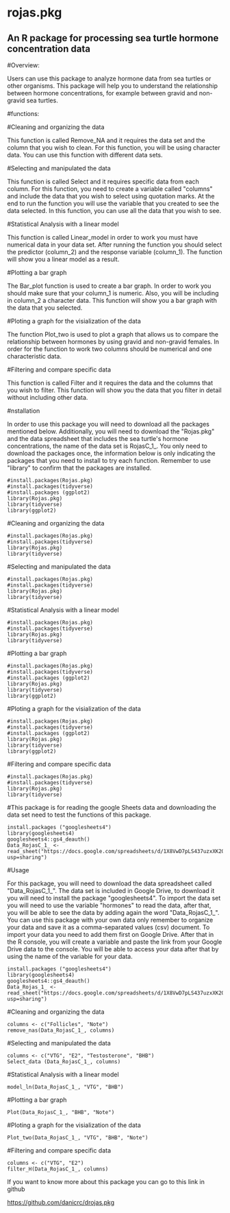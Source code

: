 # rojas.pkg

## An R package for processing sea turtle hormone concentration data 

#Overview: 

Users can use this package to analyze hormone data from sea turtles or other organisms. This package will help you to understand the relationship between hormone concentrations, for example between gravid and non-gravid sea turtles. 

#functions:

#Cleaning and organizing the data

This function is called Remove_NA and it requires the data set and the column that you wish to clean. For this function, you will be using character data. You can use this function with different data sets.


#Selecting and manipulated the data 

This function is called Select and it requires specific data from each column. For this function,  you need to create a variable called "columns" and include the data that you wish to select using quotation marks. At the end to run the function you will use the variable that you created to see the data selected. In this function, you can use all the data that you wish to see. 


#Statistical Analysis with a linear model

This function is called Linear_model in order to work you must have numerical data in your data set. After running the function you should select the predictor (column_2) and the response variable (column_1). The function will show you a linear model as a result. 


#Plotting a bar graph

The Bar_plot function is used to create a bar graph. In order to work you should make sure that your column_1 is numeric. Also, you will be including in column_2 a character data. This function will show you a bar graph with the data that you selected.


#Ploting a graph for the visialization of the data

The function Plot_two is used to plot a graph that allows us to compare the relationship between hormones by using gravid and non-gravid females. In order for the function to work two columns should be numerical and one characteristic data. 


#Filtering and compare specific data

This function is called Filter and it requires the data and the columns that you wish to filter. This function will show you the data that you filter in detail without including other data. 


#nstallation 

In order to use this package you will need to download all the packages mentioned below. Additionally, you will need to download the "Rojas.pkg" and the data spreadsheet that includes the sea turtle's hormone concentrations, the name of the data set is RojasC_1_. You only need to download the packages once, the information below is only indicating the packages that you need to install to try each function. Remember to use "library" to confirm that the packages are installed. 

```{r} 
#install.packages(Rojas.pkg)
#install.packages(tidyverse)
#install.packages (ggplot2)
library(Rojas.pkg)
library(tidyverse)
library(ggplot2)
```

#Cleaning and organizing the data

```{r}
#install.packages(Rojas.pkg)
#install.packages(tidyverse)
library(Rojas.pkg)
library(tidyverse)
```

#Selecting and manipulated the data

```{r}
#install.packages(Rojas.pkg)
#install.packages(tidyverse)
library(Rojas.pkg)
library(tidyverse)
```

#Statistical Analysis with a linear model

```{r}
#install.packages(Rojas.pkg)
#install.packages(tidyverse)
library(Rojas.pkg)
library(tidyverse)
```

#Plotting a bar graph

```{r} 
#install.packages(Rojas.pkg)
#install.packages(tidyverse)
#install.packages (ggplot2)
library(Rojas.pkg)
library(tidyverse)
library(ggplot2)
```

#Ploting a graph for the visialization of the data

```{r}
#install.packages(Rojas.pkg)
#install.packages(tidyverse)
#install.packages (ggplot2)
library(Rojas.pkg)
library(tidyverse)
library(ggplot2)
```

#Filtering and compare specific data

```{r}
#install.packages(Rojas.pkg)
#install.packages(tidyverse)
library(Rojas.pkg)
library(tidyverse)
```

#This package is for reading the google Sheets data and downloading the data set need to test the functions of this package. 

```{r}
install.packages ("googlesheets4")
library(googlesheets4)
googlesheets4::gs4_deauth()
Data_RojasC_1_ <- read_sheet("https://docs.google.com/spreadsheets/d/1X8VwD7pLS437uzxXK2OaZDiklGRgoYlYfCu3BsmlO5s/edit?usp=sharing")
```


#Usage 

For this package, you will need to download the data spreadsheet called "Data_RojasC_1_". The data set is included in Google Drive, to download it you will need to install the package "googlesheets4". To import the data set you will need to use the variable "hormones" to read the data, after that, you will be able to see the data by adding again the word "Data_RojasC_1_".  You can use this package with your own data only remember to organize your data and save it as a comma-separated values (csv) document. To import your data you need to add them first on Google Drive. After that in the R console, you will create a variable and paste the link from your Google Drive data to the console. You will be able to access your data after that by using the name of the variable for your data.

```{r}
install.packages ("googlesheets4")
library(googlesheets4)
googlesheets4::gs4_deauth()
Data_Rojas_1_ <- read_sheet("https://docs.google.com/spreadsheets/d/1X8VwD7pLS437uzxXK2OaZDiklGRgoYlYfCu3BsmlO5s/edit?usp=sharing")
```


#Cleaning and organizing the data

```{r}
columns <- c("Follicles", "Note")
remove_nas(Data_RojasC_1_, columns)
```

#Selecting and manipulated the data 

```{r}
columns <- c("VTG", "E2", "Testosterone", "BHB")
Select_data (Data_RojasC_1_, columns)
```

#Statistical Analysis with a linear model

```{r}
model_ln(Data_RojasC_1_, "VTG", "BHB")
```

#Plotting a bar graph

```{r}
Plot(Data_RojasC_1_, "BHB", "Note")
```

#Ploting a graph for the visialization of the data

```{r}
Plot_two(Data_RojasC_1_, "VTG", "BHB", "Note")
```

#Filtering and compare specific data

```{r}
columns <- c("VTG", "E2")
filter_H(Data_RojasC_1_, columns)
```

If you want to know more about this package you can go to this link in github

https://github.com/danicrc/drojas.pkg
